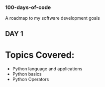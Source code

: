 ### 100-days-of-code

A roadmap to my software development goals

## DAY 1

# Topics Covered:

-   Python language and applications
-   Python basics
-   Python Operators

